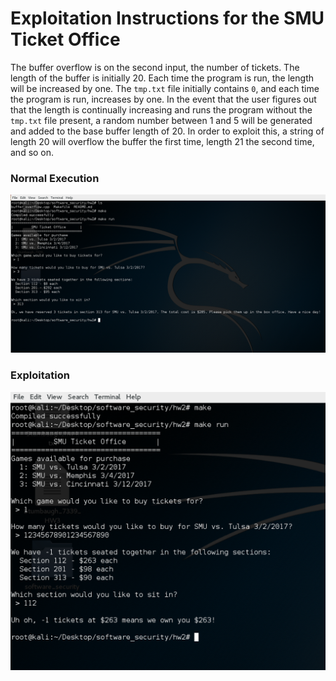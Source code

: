 Exploitation Instructions for the SMU Ticket Office
===================================================

The buffer overflow is on the second input, the number of tickets. The length of
the buffer is initially 20. Each time the program is run, the length will be
increased by one. The `tmp.txt` file initially contains `0`, and each time the
program is run, increases by one. In the event that the user figures out that the
length is continually increasing and runs the program without the `tmp.txt` file
present, a random number between 1 and 5 will be generated and added to the base
buffer length of 20. In order to exploit this, a string of length 20 will
overflow the buffer the first time, length 21 the second time, and so on.

### Normal Execution
![Screenshot](normal_execution.png)

### Exploitation
![Screenshot](exploitation.png)

